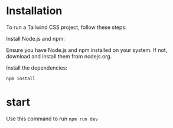 
# Installation

To run a Tailwind CSS project, follow these steps:

Install Node.js and npm:

Ensure you have Node.js and npm installed on your system. If not, download and install them from nodejs.org.

 Install the dependencies:
   ```bash
   npm install
```

# start
Use this command to run
 `npm run dev`


